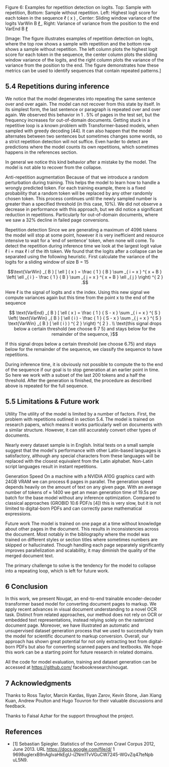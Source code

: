 Figure 6: Examples for repetition detection on logits. Top: Sample with repetition, Bottom: Sample without repetition. Left: Highest logit score for each token in the sequence ℓ ( x ) , Center: Sliding window variance of the logits VarWin B [ ℓ ]( x ) , Right: Variance of variance from the position to the end VarEnd B [ ℓ ]( x )

[Image: The figure illustrates examples of repetition detection on logits, where the top row shows a sample with repetition and the bottom row shows a sample without repetition. The left column plots the highest logit score for each token in the sequence, the center column plots the sliding window variance of the logits, and the right column plots the variance of the variance from the position to the end. The figure demonstrates how these metrics can be used to identify sequences that contain repeated patterns.]

## 5.4 Repetitions during inference

We notice that the model degenerates into repeating the same sentence over and over again. The model can not recover from this state by itself. In its simplest form, the last sentence or paragraph is repeated over and over again. We observed this behavior in 1 . 5% of pages in the test set, but the frequency increases for out-of-domain documents. Getting stuck in a repetitive loop is a known problem with Transformer-based models, when sampled with greedy decoding [44]. It can also happen that the model alternates between two sentences but sometimes changes some words, so a strict repetition detection will not suffice. Even harder to detect are predictions where the model counts its own repetitions, which sometimes happens in the references section.

In general we notice this kind behavior after a mistake by the model. The model is not able to recover from the collapse.

Anti-repetition augmentation Because of that we introduce a random perturbation during training. This helps the model to learn how to handle a wrongly predicted token. For each training example, there is a fixed probability that a random token will be replaced by any other randomly chosen token. This process continues until the newly sampled number is greater than a specified threshold (in this case, 10%). We did not observe a decrease in performance with this approach, but we did notice a significant reduction in repetitions. Particularly for out-of-domain documents, where we saw a 32% decline in failed page conversions.

Repetition detection Since we are generating a maximum of 4096 tokens the model will stop at some point, however it is very inefficient and resource intensive to wait for a 'end of sentence' token, when none will come. To detect the repetition during inference time we look at the largest logit value ℓ i = max ℓ i of the ith token. We found that the logits after a collapse can be separated using the following heuristic. First calculate the variance of the logits for a sliding window of size B = 15

$$\text{VarWin} _{ B } [ \ell ] ( x ) = \frac { 1 } { B } \sum _{ i = x } ^{ x + B } \left( \ell _{ i } - \frac { 1 } { B } \sum _{ j = x } ^{ x + B } \ell _{ j } \right) ^{ 2 } .$$

Here ℓ is the signal of logits and x the index. Using this new signal we compute variances again but this time from the point x to the end of the sequence

$$ \text{VarEnd} _{ B } [ \ell ( x ) = \frac { 1 } { S - x } \sum _{ i = x } ^{ S } \left( \text{VarWin} _{ B } [ \ell ( i ) - \frac { 1 } { S - x } \sum _{ j = x } ^{ S } \text{VarWin} _{ B } [ \ell ( i ) ) ^{ 2 } \right) ^{ 2 } . \\ \text{this signal drops below a certain threshold (we choose 6 7 5) and stays below for the remainder of the sequence, }$$

If this signal drops below a certain threshold (we choose 6.75) and stays below for the remainder of the sequence, we classify the sequence to have repetitions.

During inference time, it is obviously not possible to compute the to the end of the sequence if our goal is to stop generation at an earlier point in time. So here we work with a subset of the last 200 tokens and a half the threshold. After the generation is finished, the procedure as described above is repeated for the full sequence.

## 5.5 Limitations &amp; Future work

Utility The utility of the model is limited by a number of factors. First, the problem with repetitions outlined in section 5.4. The model is trained on research papers, which means it works particularly well on documents with a similar structure. However, it can still accurately convert other types of documents.

Nearly every dataset sample is in English. Initial tests on a small sample suggest that the model's performance with other Latin-based languages is satisfactory, although any special characters from these languages will be replaced with the closest equivalent from the Latin alphabet. Non-Latin script languages result in instant repetitions.

Generation Speed On a machine with a NVIDIA A10G graphics card with 24GB VRAM we can process 6 pages in parallel. The generation speed depends heavily on the amount of text on any given page. With an average number of tokens of ≈ 1400 we get an mean generation time of 19.5s per batch for the base model without any inference optimization. Compared to classical approaches (GROBID 10.6 PDF/s [4]) this is very slow, but it is not limited to digital-born PDFs and can correctly parse mathematical expressions.

Future work The model is trained on one page at a time without knowledge about other pages in the document. This results in inconsistencies across the document. Most notably in the bibliography where the model was trained on different styles or section titles where sometimes numbers are skipped or hallucinated. Though handling each page separately significantly improves parallelization and scalability, it may diminish the quality of the merged document text.

The primary challenge to solve is the tendency for the model to collapse into a repeating loop, which is left for future work.

## 6 Conclusion

In this work, we present Nougat, an end-to-end trainable encoder-decoder transformer based model for converting document pages to markup. We apply recent advances in visual document understanding to a novel OCR task. Distinct from related approaches, our method does not rely on OCR or embedded text representations, instead relying solely on the rasterized document page. Moreover, we have illustrated an automatic and unsupervised dataset generation process that we used to successfully train the model for scientific document to markup conversion. Overall, our approach has shown great potential for not only extracting text from digital-born PDFs but also for converting scanned papers and textbooks. We hope this work can be a starting point for future research in related domains.

All the code for model evaluation, training and dataset generation can be accessed at https://github.com/ facebookresearch/nougat.

## 7 Acknowledgments

Thanks to Ross Taylor, Marcin Kardas, Iliyan Zarov, Kevin Stone, Jian Xiang Kuan, Andrew Poulton and Hugo Touvron for their valuable discussions and feedback.

Thanks to Faisal Azhar for the support throughout the project.

## References

- [1] Sebastian Spiegler. Statistics of the Common Crawl Corpus 2012, June 2013. URL https://docs.google.com/file/d/ 1 9698uglerxB9nAglvaHkEgU-iZNm1TvVGuCW7245-WGvZq47teNpb uL5N9.